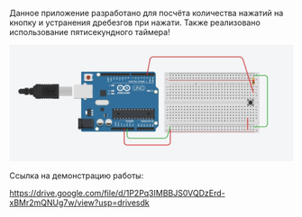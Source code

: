 Данное приложение разработано для посчёта количества нажатий на кнопку и устранения дребезгов при нажати. Также реализовано использование пятисекундного таймера!

![image](demo.jpg)

Ссылка на демонстрацию работы:

https://drive.google.com/file/d/1P2Pq3IMBBJS0VQDzErd-xBMr2mQNUg7w/view?usp=drivesdk


